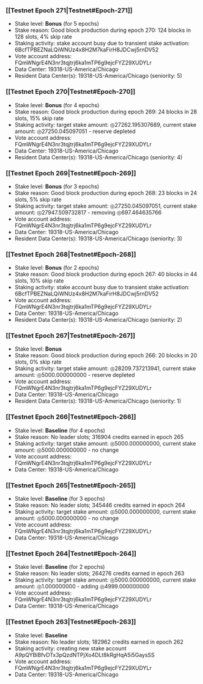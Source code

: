 ### [[Testnet Epoch 271|Testnet#Epoch-271]]
* Stake level: **Bonus** (for 5 epochs)
* Stake reason: Good block production during epoch 270: 124 blocks in 128 slots, 4% skip rate
* Staking activity: stake account busy due to transient stake activation: 6BcfTPBEZNaLQiWNUz4x8H2M7kaFirH8JDCwj5rnDV52
* Vote account address: FQmWNgrE4N3nr3tqjtrj6ka1mTP6g9ejcFYZ29XUDYLr
* Data Center: 19318-US-America/Chicago
* Resident Data Center(s): 19318-US-America/Chicago (seniority: 5)
### [[Testnet Epoch 270|Testnet#Epoch-270]]
* Stake level: **Bonus** (for 4 epochs)
* Stake reason: Good block production during epoch 269: 24 blocks in 28 slots, 15% skip rate
* Staking activity: target stake amount: ◎27262.195307689, current stake amount: ◎27250.045097051 - reserve depleted
* Vote account address: FQmWNgrE4N3nr3tqjtrj6ka1mTP6g9ejcFYZ29XUDYLr
* Data Center: 19318-US-America/Chicago
* Resident Data Center(s): 19318-US-America/Chicago (seniority: 4)
### [[Testnet Epoch 269|Testnet#Epoch-269]]
* Stake level: **Bonus** (for 3 epochs)
* Stake reason: Good block production during epoch 268: 23 blocks in 24 slots, 5% skip rate
* Staking activity: target stake amount: ◎27250.045097051, current stake amount: ◎27947.509732817 - removing ◎697.464635766
* Vote account address: FQmWNgrE4N3nr3tqjtrj6ka1mTP6g9ejcFYZ29XUDYLr
* Data Center: 19318-US-America/Chicago
* Resident Data Center(s): 19318-US-America/Chicago (seniority: 3)
### [[Testnet Epoch 268|Testnet#Epoch-268]]
* Stake level: **Bonus** (for 2 epochs)
* Stake reason: Good block production during epoch 267: 40 blocks in 44 slots, 10% skip rate
* Staking activity: stake account busy due to transient stake activation: 6BcfTPBEZNaLQiWNUz4x8H2M7kaFirH8JDCwj5rnDV52
* Vote account address: FQmWNgrE4N3nr3tqjtrj6ka1mTP6g9ejcFYZ29XUDYLr
* Data Center: 19318-US-America/Chicago
* Resident Data Center(s): 19318-US-America/Chicago (seniority: 2)
### [[Testnet Epoch 267|Testnet#Epoch-267]]
* Stake level: **Bonus**
* Stake reason: Good block production during epoch 266: 20 blocks in 20 slots, 0% skip rate
* Staking activity: target stake amount: ◎28209.737213941, current stake amount: ◎5000.000000000 - reserve depleted
* Vote account address: FQmWNgrE4N3nr3tqjtrj6ka1mTP6g9ejcFYZ29XUDYLr
* Data Center: 19318-US-America/Chicago
* Resident Data Center(s): 19318-US-America/Chicago (seniority: 1)
### [[Testnet Epoch 266|Testnet#Epoch-266]]
* Stake level: **Baseline** (for 4 epochs)
* Stake reason: No leader slots; 316904 credits earned in epoch 265
* Staking activity: target stake amount: ◎5000.000000000, current stake amount: ◎5000.000000000 - no change
* Vote account address: FQmWNgrE4N3nr3tqjtrj6ka1mTP6g9ejcFYZ29XUDYLr
* Data Center: 19318-US-America/Chicago
### [[Testnet Epoch 265|Testnet#Epoch-265]]
* Stake level: **Baseline** (for 3 epochs)
* Stake reason: No leader slots; 345446 credits earned in epoch 264
* Staking activity: target stake amount: ◎5000.000000000, current stake amount: ◎5000.000000000 - no change
* Vote account address: FQmWNgrE4N3nr3tqjtrj6ka1mTP6g9ejcFYZ29XUDYLr
* Data Center: 19318-US-America/Chicago
### [[Testnet Epoch 264|Testnet#Epoch-264]]
* Stake level: **Baseline** (for 2 epochs)
* Stake reason: No leader slots; 264276 credits earned in epoch 263
* Staking activity: target stake amount: ◎5000.000000000, current stake amount: ◎1.000000000 - adding ◎4999.000000000
* Vote account address: FQmWNgrE4N3nr3tqjtrj6ka1mTP6g9ejcFYZ29XUDYLr
* Data Center: 19318-US-America/Chicago
### [[Testnet Epoch 263|Testnet#Epoch-263]]
* Stake level: **Baseline**
* Stake reason: No leader slots; 182962 credits earned in epoch 262
* Staking activity: creating new stake account A9pQYBiBfvDTx3pQzdNTPjXo4DLt8kRgHqA5i5GaysSS
* Vote account address: FQmWNgrE4N3nr3tqjtrj6ka1mTP6g9ejcFYZ29XUDYLr
* Data Center: 19318-US-America/Chicago